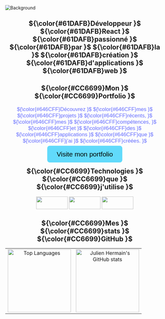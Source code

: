 ![Background](https://media.licdn.com/dms/image/v2/D4E16AQFgkuIJcXmS2A/profile-displaybackgroundimage-shrink_350_1400/profile-displaybackgroundimage-shrink_350_1400/0/1705243846218?e=1741824000&v=beta&t=pRhFj6fzY2HNGwoupv3DHOuWJYH33M23B1eWqrSYTfY)

<h2 align="center">${\color{#61DAFB}Développeur }$ ${\color{#61DAFB}React }$ ${\color{#61DAFB}passionné }$ ${\color{#61DAFB}par }$ ${\color{#61DAFB}la }$ ${\color{#61DAFB}création }$ ${\color{#61DAFB}d'applications }$ ${\color{#61DAFB}web }$</h2>

<h2 align="center">${\color{#CC6699}Mon }$ ${\color{#CC6699}Portfolio }$</h2>

<p align="center" style="color: #646CFF; font-family: 'Poppins', sans-serif; font-size: 1.2em; text-align: center; margin: 20px auto;">
  ${\color{#646CFF}Découvrez }$ ${\color{#646CFF}mes }$ ${\color{#646CFF}projets }$ ${\color{#646CFF}récents, }$ ${\color{#646CFF}mes }$ ${\color{#646CFF}compétences, }$ ${\color{#646CFF}et }$ ${\color{#646CFF}des }$ ${\color{#646CFF}applications }$ ${\color{#646CFF}que }$ ${\color{#646CFF}j'ai }$ ${\color{#646CFF}créées. }$
</p>

<p align="center">
  <a href="https://julien382.github.io/portfolioJulienHermain/" class="portfolio-link" style="font-family: 'Poppins', sans-serif; background-color: #61DAFB; color: black; padding: 15px 30px; border-radius: 8px; font-size: 1.5em; text-decoration: none;">Visite mon portfolio</a>
</p>

<h2 align="center">${\color{#CC6699}Technologies }$ ${\color{#CC6699}que }$ ${\color{#CC6699}j'utilise }$</h2>

<p align="center">
  <a href="https://reactjs.org/" target="_blank" rel="noreferrer"><img src="https://img.shields.io/badge/React-61DAFB?style=for-the-badge&logo=react&logoColor=black" width="100" height="40" /></a>
  <a href="https://vitejs.dev/" target="_blank" rel="noreferrer"><img src="https://img.shields.io/badge/Vite-646CFF?style=for-the-badge&logo=vite&logoColor=white" width="100" height="40" /></a>
  <a href="https://sass-lang.com/" target="_blank" rel="noreferrer"><img src="https://img.shields.io/badge/Sass-CC6699?style=for-the-badge&logo=sass&logoColor=white" width="100" height="40" /></a>
</p>

<h2 align="center">${\color{#CC6699}Mes }$ ${\color{#CC6699}stats }$ ${\color{#CC6699}GitHub }$</h2>

<!-- Tableau pour aligner les stats en ligne (row) -->
<table align="center">
  <tr>
    <td align="center">
      <a href="https://github.com/julien382">
        <img src="https://github-readme-stats.vercel.app/api/top-langs/?username=julien382&layout=compact&langs_count=10&card_width=500&bg_color=646CFF&title_color=FFFFFF&text_color=FFFFFF" alt="Top Languages" height="200px" />
      </a>
    </td>
    <td align="center">
      <a href="https://github.com/julien382">
        <img src="https://github-readme-stats.vercel.app/api?username=julien382&show_icons=true&hide_title=true&count_private=true&bg_color=646CFF&title_color=61DAFB&text_color=FFFFFF" alt="Julien Hermain's GitHub stats" height="200px" />
      </a>
    </td>
  </tr>
</table>

